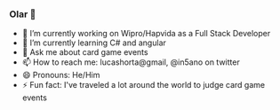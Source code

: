 ### Olar 👋

- 🔭 I’m currently working on Wipro/Hapvida as a Full Stack Developer
- 🌱 I’m currently learning C# and angular
- 💬 Ask me about card game events
- 📫 How to reach me: lucashorta@gmail, @in5ano on twitter
- 😄 Pronouns: He/Him
- ⚡ Fun fact: I've traveled a lot around the world to judge card game events
